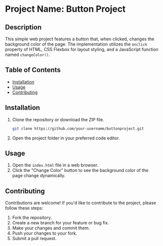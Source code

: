 # Project Name: Button Project

## Description
This simple web project features a button that, when clicked, changes the background color of the page. The implementation utilizes the `onclick` property of HTML, CSS Flexbox for layout styling, and a JavaScript function named `changeColor()`.

## Table of Contents
- [Installation](#installation)
- [Usage](#usage)
- [Contributing](#contributing)


## Installation
1. Clone the repository or download the ZIP file.
   ```bash
   git clone https://github.com/your-username/buttonproject.git
   ```
2. Open the project folder in your preferred code editor.

## Usage
1. Open the `index.html` file in a web browser.
2. Click the "Change Color" button to see the background color of the page change dynamically.

## Contributing
Contributions are welcome! If you'd like to contribute to the project, please follow these steps:
1. Fork the repository.
2. Create a new branch for your feature or bug fix.
3. Make your changes and commit them.
4. Push your changes to your fork.
5. Submit a pull request.
